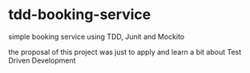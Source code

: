 # tdd-booking-service
simple booking service using TDD, Junit and Mockito

the proposal of this project was just to apply and learn a bit about Test Driven Development
